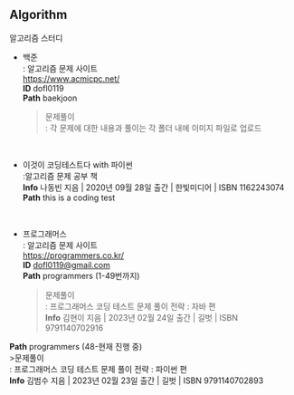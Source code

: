 ## Algorithm
알고리즘 스터디

* 백준   
: 알고리즘 문제 사이트   
https://www.acmicpc.net/    
**ID** dofl0119     
**Path** baekjoon
    >문제풀이   
    : 각 문제에 대한 내용과 풀이는 각 폴더 내에 이미지 파일로 업로드
    
<br/>

* 이것이 코딩테스트다 with 파이썬   
:알고리즘 문제 공부 책   
**Info** 나동빈 지음 | 2020년 09월 28일 출간 | 한빛미디어 | ISBN 1162243074   
**Path** this is a coding test

<br/>

* 프로그래머스   
: 알고리즘 문제 사이트   
https://programmers.co.kr/   
**ID** dofl0119@gmail.com     
**Path** programmers (1-49번까지)   
    >문제풀이   
    : 프로그래머스 코딩 테스트 문제 풀이 전략 : 자바 편   
    **Info** 김현이 지음 | 2023년 02월 24일 출간 | 길벗 | ISBN 9791140702916   

**Path** programmers (48-현재 진행 중)   
    >문제풀이   
    : 프로그래머스 코딩 테스트 문제 풀이 전략 : 파이썬 편   
    **Info** 김범수 지음 | 2023년 02월 23일 출간 | 길벗 | ISBN 9791140702893

